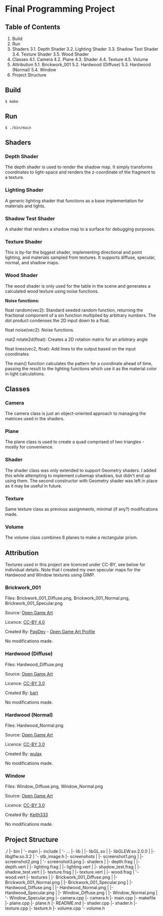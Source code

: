 # Final Programming Project

## Table of Contents

1. Build
2. Run
3. Shaders
   3.1. Depth Shader
   3.2. Lighting Shader
   3.3. Shadow Test Shader
   3.4. Texture Shader
   3.5. Wood Shader
4. Classes
   4.1. Camera
   4.2. Plane
   4.3. Shader
   4.4. Texture
   4.5. Volume
5. Attribution
   5.1. Brickwork_001
   5.2. Hardwood (Diffuse)
   5.3. Hardwood (Normal)
   5.4. Window
6. Project Structure

## Build

`$ make`

## Run

`$ ./bin/main`

## Shaders

### Depth Shader

The depth shader is used to render the shadow map. It simply transforms coordinates to light-space and
renders the z-coordinate of the fragment to a texture.

### Lighting Shader

A generic lighting shader that functions as a base implementation for materials and lights.

### Shadow Test Shader

A shader that renders a shadow map to a surface for debugging purposes.

### Texture Shader

This is by-far the biggest shader, implementing directional and point lighting, and materials sampled
from textures. It supports diffuse, specular, normal, and shadow maps.

### Wood Shader

The wood shader is only used for the table in the scene and generates a calculated wood texture using
noise functions.

**Noise functions:**

float random(vec2): Standard seeded random function, returning the fractional component of a sin
function multiplied by arbitrary numbers. The dot product condenses the 2D input down to a float.

float noise(vec2): Noise functions.

mat2 rotate2d(float): Creates a 2D rotation matrix for an arbitrary angle

float lines(vec2, float): Add lines to the output based on the input coordinates

The main() function calculates the pattern for a coordinate ahead of time, passing the result to the
lighting functions which use it as the material color in light calculations.

## Classes

### Camera

The camera class is just an object-oriented approach to managing the matrices used in the shaders.

### Plane

The plane class is used to create a quad comprised of two triangles - mostly for convenience.

### Shader

The shader class was only extended to support Geometry shaders. I added this while attempting to
implement cubemap shadows, but didn't end up using them. The second constructor with Geometry
shader was left in place as it may be useful in future.

### Texture

Same texture class as previous assignments, minimal (if any?) modifications made.

### Volume

The volume class combines 6 planes to make a rectangular prism.

## Attribution

Textures used in this project are licenced under CC-BY, see below for individual details. Note that I created
my own specular maps for the Hardwood and Window textures using GIMP.

### Brickwork_001

Files: Brickwork_001_Diffuse.png, Brickwork_001_Normal.png, Brickwork_001_Specular.png

Source: [Open Game Art](https://opengameart.org/content/brickwork001-seamless)

Licence: [CC-BY 4.0](https://creativecommons.org/licenses/by/4.0/)

Created By: [PagDev](https://pagdev.de.cool/) - [Open Game Art Profile](http://opengameart.org/users/pagdev)

No modifications made.

### Hardwood (Diffuse)

Files: Hardwood_Diffuse.png

Source: [Open Game Art](https://opengameart.org/content/tiling-hardwood-floor-texture-1024x1024)

Licence: [CC-BY 3.0](https://creativecommons.org/licenses/by/3.0/)

Created By: [bart](https://opengameart.org/users/bart)

No modifications made.

### Hardwood (Normal)

Files: Hardwood_Normal.png

Source: [Open Game Art](https://opengameart.org/content/tiling-hardwood-floor-texture-1024x1024-hardwoodjpg-normal-map)

Licence: [CC-BY 3.0](https://creativecommons.org/licenses/by/3.0/)

Created By: [wulax](https://opengameart.org/users/wulax)

No modifications made.

### Window

Files: Window_Diffuse.png, Window_Normal.png

Source: [Open Game Art](https://opengameart.org/content/repeating-mini-windows-largish-seamless-texture-with-normalmap)

Licence: [CC-BY 3.0](https://creativecommons.org/licenses/by/3.0/)

Created By: [Keith333](https://opengameart.org/users/keith333)

No modifications made.

## Project Structure

./
|- bin
| '- main
|- include
| '- ...
|- lib
| |- libGL.so
| |- libGLEW.so.2.0.0
| |- libglfw.so.3.2
| '- stb_image.h
|- screenshots
| |- screenshot1.png
| |- screenshot2.png
| '- screenshot3.png
|- shaders
| |- depth.frag
| |- depth.vert
| |- lighting.frag
| |- lighting.vert
| |- shadow_test.frag
| |- shadow_test.vert
| |- texture.frag
| |- texture.vert
| |- wood.frag
| '- wood.vert
|- textures
| |- Brickwork_001_Diffuse.png
| |- Brickwork_001_Normal.png
| |- Brickwork_001_Specular.png
| |- Hardwood_Diffuse.png
| |- Hardwood_Normal.png
| |- Hardwood_Specular.png
| |- Window_Diffuse.png
| |- Window_Normal.png
| '- Window_Specular.png
|- camera.cpp
|- camera.h
|- main.cpp
|- makefile
|- plane.cpp
|- plane.h
|- README.md
|- shader.cpp
|- shader.h
|- texture.cpp
|- texture.h
|- volume.cpp
'- volume.h
